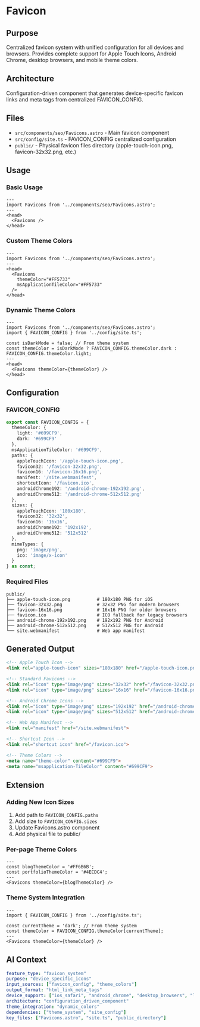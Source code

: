 # Favicon

## Purpose
Centralized favicon system with unified configuration for all devices and browsers. Provides complete support for Apple Touch Icons, Android Chrome, desktop browsers, and mobile theme colors.

## Architecture
Configuration-driven component that generates device-specific favicon links and meta tags from centralized FAVICON_CONFIG.

## Files
- `src/components/seo/Favicons.astro` - Main favicon component
- `src/config/site.ts` - FAVICON_CONFIG centralized configuration
- `public/` - Physical favicon files directory (apple-touch-icon.png, favicon-32x32.png, etc.)

## Usage

### Basic Usage
```astro
---
import Favicons from '../components/seo/Favicons.astro';
---
<head>
  <Favicons />
</head>
```

### Custom Theme Colors
```astro
---
import Favicons from '../components/seo/Favicons.astro';
---
<head>
  <Favicons 
    themeColor="#FF5733" 
    msApplicationTileColor="#FF5733" 
  />
</head>
```

### Dynamic Theme Colors
```astro
---
import Favicons from '../components/seo/Favicons.astro';
import { FAVICON_CONFIG } from '../config/site.ts';

const isDarkMode = false; // From theme system
const themeColor = isDarkMode ? FAVICON_CONFIG.themeColor.dark : FAVICON_CONFIG.themeColor.light;
---
<head>
  <Favicons themeColor={themeColor} />
</head>
```

## Configuration

### FAVICON_CONFIG
```typescript
export const FAVICON_CONFIG = {
  themeColor: {
    light: '#699CF9',
    dark: '#699CF9'
  },
  msApplicationTileColor: '#699CF9',
  paths: {
    appleTouchIcon: '/apple-touch-icon.png',
    favicon32: '/favicon-32x32.png',
    favicon16: '/favicon-16x16.png',
    manifest: '/site.webmanifest',
    shortcutIcon: '/favicon.ico',
    androidChrome192: '/android-chrome-192x192.png',
    androidChrome512: '/android-chrome-512x512.png'
  },
  sizes: {
    appleTouchIcon: '180x180',
    favicon32: '32x32',
    favicon16: '16x16',
    androidChrome192: '192x192',
    androidChrome512: '512x512'
  },
  mimeTypes: {
    png: 'image/png',
    ico: 'image/x-icon'
  }
} as const;
```

### Required Files
```
public/
├── apple-touch-icon.png          # 180x180 PNG for iOS
├── favicon-32x32.png             # 32x32 PNG for modern browsers
├── favicon-16x16.png             # 16x16 PNG for older browsers
├── favicon.ico                   # ICO fallback for legacy browsers
├── android-chrome-192x192.png    # 192x192 PNG for Android
├── android-chrome-512x512.png    # 512x512 PNG for Android
└── site.webmanifest              # Web app manifest
```

## Generated Output
```html
<!-- Apple Touch Icon -->
<link rel="apple-touch-icon" sizes="180x180" href="/apple-touch-icon.png">

<!-- Standard Favicons -->
<link rel="icon" type="image/png" sizes="32x32" href="/favicon-32x32.png">
<link rel="icon" type="image/png" sizes="16x16" href="/favicon-16x16.png">

<!-- Android Chrome Icons -->
<link rel="icon" type="image/png" sizes="192x192" href="/android-chrome-192x192.png">
<link rel="icon" type="image/png" sizes="512x512" href="/android-chrome-512x512.png">

<!-- Web App Manifest -->
<link rel="manifest" href="/site.webmanifest">

<!-- Shortcut Icon -->
<link rel="shortcut icon" href="/favicon.ico">

<!-- Theme Colors -->
<meta name="theme-color" content="#699CF9">
<meta name="msapplication-TileColor" content="#699CF9">
```

## Extension

### Adding New Icon Sizes
1. Add path to `FAVICON_CONFIG.paths`
2. Add size to `FAVICON_CONFIG.sizes`
3. Update Favicons.astro component
4. Add physical file to public/

### Per-page Theme Colors
```astro
---
const blogThemeColor = '#FF6B6B';
const portfolioThemeColor = '#4ECDC4';
---
<Favicons themeColor={blogThemeColor} />
```

### Theme System Integration
```astro
---
import { FAVICON_CONFIG } from '../config/site.ts';

const currentTheme = 'dark'; // From theme system
const themeColor = FAVICON_CONFIG.themeColor[currentTheme];
---
<Favicons themeColor={themeColor} />
```

## AI Context
```yaml
feature_type: "favicon_system"
purpose: "device_specific_icons"
input_sources: ["favicon_config", "theme_colors"]
output_format: "html_link_meta_tags"
device_support: ["ios_safari", "android_chrome", "desktop_browsers", "legacy_browsers"]
architecture: "configuration_driven_component"
theme_integration: "dynamic_colors"
dependencies: ["theme_system", "site_config"]
key_files: ["Favicons.astro", "site.ts", "public_directory"]
```
